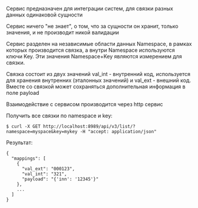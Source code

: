 Сервис предназначен для интеграции систем, для связки разных данных одинаковой сущности

Сервис ничего "не знает", о том, что за сущности он хранит, только значения, и не производит никой валидации

Сервис разделен на независимые области данных Namespace, в рамках которых производится связка, а внутри Namespace используются ключи Key. Эти значения Namespace+Key являются измерением для связки.

Связка состоит из двух значений val_int - внутренний код, используется для хранения внутренних (эталонных значений) и val_ext - внешний код. 
Вместе со связкой может сохраняться дополнительная информация в поле payload

Взаимодействие с сервисом производится через http сервис

Получить все связки по namespace и key:

```
$ curl -X GET http://localhost:8989/api/v3/list/?namespace=myspace&key=mykey -H "accept: application/json"
```

Результат:

```
{
  "mappings": [
    {
      "val_ext": "000123",
      "val_int": "321",
      "payload": "{'inn': '12345'}"
    },
    ...
  ]
}
```

